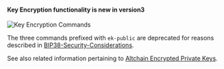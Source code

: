 #### Key Encryption functionality is new in **version3**

![Key Encryption Commands](https://raw.githubusercontent.com/libbitcoin/libbitcoin-explorer/network/img/key-encryption-commands.png)

The three commands prefixed with `ek-public` are deprecated for reasons described in [BIP38-Security-Considerations](https://github.com/libbitcoin/libbitcoin/wiki/BIP38-Security-Considerations).

See also related information pertaining to [Altchain Encrypted Private Keys](https://github.com/libbitcoin/libbitcoin/wiki/Altchain-Encrypted-Private-Keys).